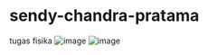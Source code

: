 # sendy-chandra-pratama
tugas fisika 
![image](https://github.com/user-attachments/assets/aa53d3e3-497b-4391-9746-1d5c38bd3161)
![image](https://github.com/user-attachments/assets/1c07277b-435a-4c41-9ae0-2658125558f7)
